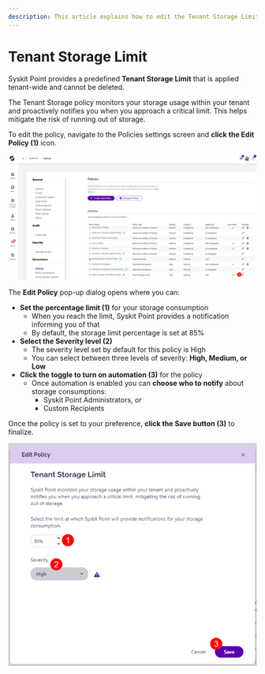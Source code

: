 ```yaml
---
description: This article explains how to edit the Tenant Storage Limit policy. 
---
```


# Tenant Storage Limit

Syskit Point provides a predefined **Tenant Storage Limit** that is applied tenant-wide and cannot be deleted. 

The Tenant Storage policy monitors your storage usage within your tenant and proactively notifies you when you approach a critical limit. This helps mitigate the risk of running out of storage. 

To edit the policy, navigate to the Policies settings screen and **click the Edit Policy (1)** icon.

![Tenant Storage Policy - Edit Policy Button](../../.gitbook/assets/tenant-storage_edit-policy.png)

The **Edit Policy** pop-up dialog opens where you can:
* **Set the percentage limit (1)** for your storage consumption
  * When you reach the limit, Syskit Point provides a notification informing you of that
  * By default, the storage limit percentage is set at 85%
* **Select the Severity level (2)**
  * The severity level set by default for this policy is High
  * You can select between three levels of severity: **High, Medium, or Low**
* **Click the toggle to turn on automation (3)** for the policy
  * Once automation is enabled you can **choose who to notify** about storage consumptions:
    * Syskit Point Administrators, or
    * Custom Recipients 


Once the policy is set to your preference, **click the Save button (3)** to finalize. 

![Tenant Storage Limit - Editing the Policy](../../.gitbook/assets/tenant-storage_edit-policy-screen.png)